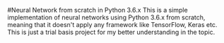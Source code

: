 #Neural Network from scratch in Python 3.6.x
This is a simple implementation of neural networks using Python 3.6.x from scratch, meaning that it doesn't apply any framework like TensorFlow, Keras etc. This is just a trial basis project for my better understanding in the topic.